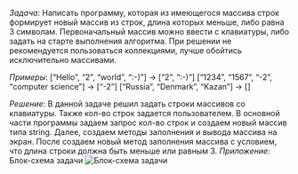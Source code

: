 _Задача_: Написать программу, которая из имеющегося массива строк формирует новый массив из строк, длина которых меньше, либо равна 3 символам. Первоначальный массив можно ввести с клавиатуры, либо задать на старте выполнения алгоритма. При решении не рекомендуется пользоваться коллекциями, лучше обойтись исключительно массивами.

_Примеры_:
[“Hello”, “2”, “world”, “:-)”] → [“2”, “:-)”]
[“1234”, “1567”, “-2”, “computer science”] → [“-2”]
[“Russia”, “Denmark”, “Kazan”] → []

_Решение_: 
В данной задаче решил задать строки массивов со клавиатуры. 
Также кол-во строк задается пользователем.
В основной части программы задаем запрос кол-во строк и создаем новый массив типа string.
Далее, создаем методы заполнения и вывода массива на экран.
После создаем новый метод заполнения массива с условием, что длина строки должна быть меньше или равным 3.
_Приложение_: Блок-схема задачи
![Блок-схема задачи](block_diagram.jpg)
